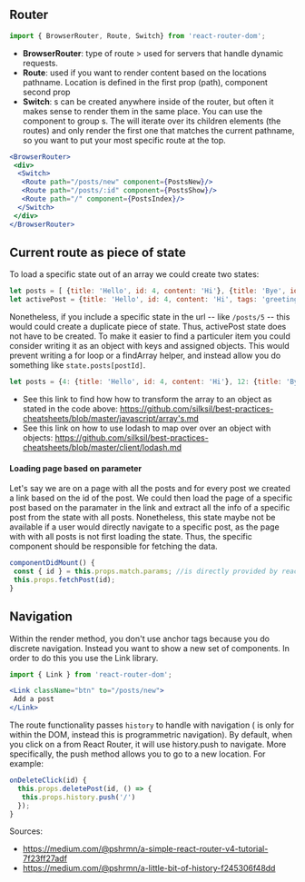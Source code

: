  ## Router
 ```jsx 
import { BrowserRouter, Route, Switch} from 'react-router-dom';
 ```
- **BrowserRouter**: type of route > used for servers that handle dynamic requests.
- **Route**: used if you want to render content based on the locations pathname. Location is defined in the first prop (path), component second prop
- **Switch**: <Route>s can be created anywhere inside of the router, but often it makes sense to render them in the same place. You can use the<Switch> component to group <Route>s. The <Switch> will iterate over its children elements (the routes) and only render the first one that matches the current pathname, so you want to put your most specific route at the top.
```jsx
<BrowserRouter>
 <div>
  <Switch>
   <Route path="/posts/new" component={PostsNew}/>
   <Route path="/posts/:id" component={PostsShow}/>
   <Route path="/" component={PostsIndex}/>
  </Switch>
 </div>
</BrowserRouter>
```
 
## Current route as piece of state
To load a specific state out of an array we could create two states:
```js
let posts = [ {title: 'Hello', id: 4, content: 'Hi'}, {title: 'Bye', id: 12, content: 'Bye'}];
let activePost = {title: 'Hello', id: 4, content: 'Hi', tags: 'greetings'};
```
Nonetheless, if you include a specific state in the url -- like `/posts/5` -- this would could create a duplicate piece of state. Thus, activePost state does not have to be created. To make it easier to find a particuler item you could consider writing it as an object with keys and assigned objects. This would prevent writing a for loop or a findArray helper, and instead allow you do something like `state.posts[postId]`. 
```javascript
let posts = {4: {title: 'Hello', id: 4, content: 'Hi'}, 12: {title: 'Bye', id: 12, content: 'Bye'}};
```
- See this link to find how how to transform the array to an object as stated in the code above: https://github.com/silksil/best-practices-cheatsheets/blob/master/javascript/array's.md
- See this link on how to use lodash to map over over an object with objects: https://github.com/silksil/best-practices-cheatsheets/blob/master/client/lodash.md

#### Loading page based on parameter
Let's say we are on a page with all the posts and for every post we created a link based on the id of the post. We could then load the page  of a specific post based on the paramater in the link and extract all the info of a specific post from the state with all posts. Nonetheless, this state maybe not be available if a user would directly navigate to a specific post, as the page with with all posts is not first loading the state. Thus, the specific component should be responsible for fetching the data.
```jsx
componentDidMount() {
 const { id } = this.props.match.params; //is directly provided by react router > params list wild-card tokens
 this.props.fetchPost(id);
}
```

## Navigation
Within the render method, you don't use anchor tags because you do discrete navigation. Instead you want to show a new set of components. In order to do this you use the Link library.
```jsx
import { Link } from 'react-router-dom';
```

```jsx
<Link className="btn" to="/posts/new">
 Add a post
</Link>
```

The route functionality passes `history` to handle with navigation ( <Link> is only for within the DOM, instead this is programmetric navigation). By default, when you click on a <Link> from React Router, it will use history.push to navigate. More specifically, the push method allows you to go to a new location. For example:
 
```jsx
onDeleteClick(id) {
  this.props.deletePost(id, () => {
   this.props.history.push('/')
  });
}
```
Sources:
- https://medium.com/@pshrmn/a-simple-react-router-v4-tutorial-7f23ff27adf
- https://medium.com/@pshrmn/a-little-bit-of-history-f245306f48dd
